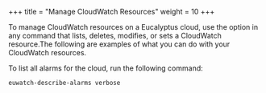 +++
title = "Manage CloudWatch Resources"
weight = 10
+++

To manage CloudWatch resources on a Eucalyptus cloud, use the option in any command that lists, deletes, modifies, or sets a CloudWatch resource.The following are examples of what you can do with your CloudWatch resources.

To list all alarms for the cloud, run the following command: 

    euwatch-describe-alarms verbose

